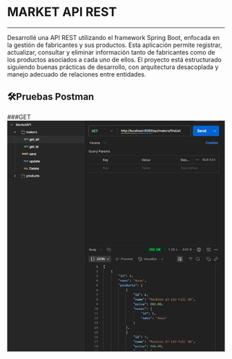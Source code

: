 # MARKET API REST
---
Desarrollé una API REST utilizando el framework Spring Boot, enfocada en la gestión de fabricantes y sus productos. Esta aplicación permite registrar, actualizar, consultar y eliminar información tanto de fabricantes como de los productos asociados a cada uno de ellos. El proyecto está estructurado siguiendo buenas prácticas de desarrollo, con arquitectura desacoplada y manejo adecuado de relaciones entre entidades.

## 🛠Pruebas Postman
###GET
![getAll](src/main/resources/static/getAll.PNG)
